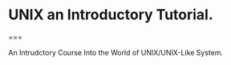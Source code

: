 # UNIX an Introductory Tutorial.
===

An Intrudctory Course Into the World of UNIX/UNIX-Like System.

